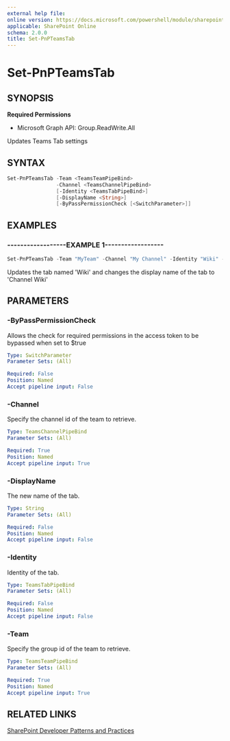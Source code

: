 ```yaml
---
external help file:
online version: https://docs.microsoft.com/powershell/module/sharepoint-pnp/set-pnpteamstab
applicable: SharePoint Online
schema: 2.0.0
title: Set-PnPTeamsTab
---
```


# Set-PnPTeamsTab

## SYNOPSIS

**Required Permissions**

  * Microsoft Graph API: Group.ReadWrite.All

Updates Teams Tab settings

## SYNTAX 

```powershell
Set-PnPTeamsTab -Team <TeamsTeamPipeBind>
                -Channel <TeamsChannelPipeBind>
                [-Identity <TeamsTabPipeBind>]
                [-DisplayName <String>]
                [-ByPassPermissionCheck [<SwitchParameter>]]
```

## EXAMPLES

### ------------------EXAMPLE 1------------------
```powershell
Set-PnPTeamsTab -Team "MyTeam" -Channel "My Channel" -Identity "Wiki" -DisplayName "Channel Wiki"
```

Updates the tab named 'Wiki' and changes the display name of the tab to 'Channel Wiki'

## PARAMETERS

### -ByPassPermissionCheck
Allows the check for required permissions in the access token to be bypassed when set to $true

```yaml
Type: SwitchParameter
Parameter Sets: (All)

Required: False
Position: Named
Accept pipeline input: False
```

### -Channel
Specify the channel id of the team to retrieve.

```yaml
Type: TeamsChannelPipeBind
Parameter Sets: (All)

Required: True
Position: Named
Accept pipeline input: True
```

### -DisplayName
The new name of the tab.

```yaml
Type: String
Parameter Sets: (All)

Required: False
Position: Named
Accept pipeline input: False
```

### -Identity
Identity of the tab.

```yaml
Type: TeamsTabPipeBind
Parameter Sets: (All)

Required: False
Position: Named
Accept pipeline input: False
```

### -Team
Specify the group id of the team to retrieve.

```yaml
Type: TeamsTeamPipeBind
Parameter Sets: (All)

Required: True
Position: Named
Accept pipeline input: True
```

## RELATED LINKS

[SharePoint Developer Patterns and Practices](https://aka.ms/sppnp)